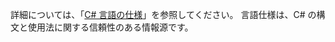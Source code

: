 詳細については、「[C# 言語の仕様](~/docs/csharp/language-reference/language-specification/index.md)」を参照してください。 言語仕様は、C# の構文と使用法に関する信頼性のある情報源です。
